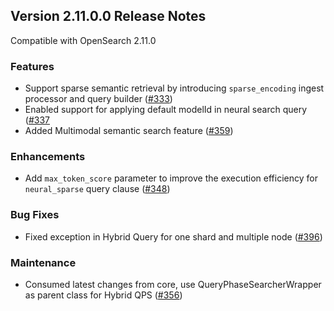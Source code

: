 ## Version 2.11.0.0 Release Notes

Compatible with OpenSearch 2.11.0

### Features
* Support sparse semantic retrieval by introducing `sparse_encoding` ingest processor and query builder ([#333](https://github.com/opensearch-project/neural-search/pull/333))
* Enabled support for applying default modelId in neural search query ([#337](https://github.com/opensearch-project/neural-search/pull/337)
* Added Multimodal semantic search feature ([#359](https://github.com/opensearch-project/neural-search/pull/359))
### Enhancements
* Add `max_token_score` parameter to improve the execution efficiency for `neural_sparse` query clause ([#348](https://github.com/opensearch-project/neural-search/pull/348))
### Bug Fixes
* Fixed exception in Hybrid Query for one shard and multiple node ([#396](https://github.com/opensearch-project/neural-search/pull/396))
### Maintenance
* Consumed latest changes from core, use QueryPhaseSearcherWrapper as parent class for Hybrid QPS ([#356](https://github.com/opensearch-project/neural-search/pull/356))
